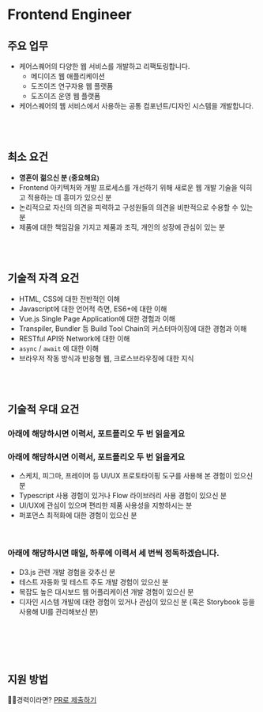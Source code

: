 # Frontend Engineer

## 주요 업무

* 케어스퀘어의 다양한 웹 서비스를 개발하고 리팩토링합니다.
  * 메디이즈 웹 애플리케이션
  * 도즈이즈 연구자용 웹 플랫폼
  * 도즈이즈 운영 웹 플랫폼
* 케어스퀘어의 웹 서비스에서 사용하는 공통 컴포넌트/디자인 시스템을 개발합니다.

<br /><br />
## 최소 요건

* <strong style="font-family:'궁서', '궁서체', 'GungSuh', 'GungSeo' !important">영혼이 젊으신 분 (중요해요)</strong>
* Frontend 아키텍처와 개발 프로세스를 개선하기 위해 새로운 웹 개발 기술을 익히고 적용하는 데 흥미가 있으신 분
* 논리적으로 자신의 의견을 피력하고 구성원들의 의견을 비판적으로 수용할 수 있는 분
* 제품에 대한 책임감을 가지고 제품과 조직, 개인의 성장에 관심이 있는 분

<br /><br />
## 기술적 자격 요건

* HTML, CSS에 대한 전반적인 이해
* Javascript에 대한 언어적 측면, ES6+에 대한 이해
* Vue.js Single Page Application에 대한 경험과 이해
* Transpiler, Bundler 등 Build Tool Chain의 커스터마이징에 대한 경험과 이해
* RESTful API와 Network에 대한 이해
* `async` / `await` 에 대한 이해
* 브라우저 작동 방식과 반응형 웹, 크로스브라우징에 대한 지식

<br /><br />
## 기술적 우대 요건

### 아래에 해당하시면 이력서, 포트폴리오 두 번 읽을게요
### 아래에 해당하시면 이력서, 포트폴리오 두 번 읽을게요

* 스케치, 피그마, 프레이머 등 UI/UX 프로토타이핑 도구를 사용해 본 경험이 있으신 분
* Typescript 사용 경험이 있거나 Flow 라이브러리 사용 경험이 있으신 분
* UI/UX에 관심이 있으며 편리한 제품 사용성을 지향하시는 분
* 퍼포먼스 최적화에 대한 경험이 있으신 분
<br />


### 아래에 해당하시면 매일, 하루에 이력서 세 번씩 정독하겠습니다.

* D3.js 관련 개발 경험을 갖추신 분
* 테스트 자동화 및 테스트 주도 개발 경험이 있으신 분
* 복잡도 높은 대시보드 웹 어플리케이션 개발 경험이 있으신 분
* 디자인 시스템 개발에 대한 경험이 있거나 관심이 있으신 분 (혹은 Storybook 등을 사용해 UI를 관리해보신 분)

<br /><br />
<br /><br />
## 지원 방법
🧑‍💻경력이라면? [PR로 제출하기](../apply/senior.md)